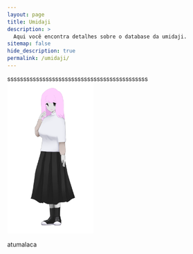 ```yaml
---
layout: page
title: Umidaji
description: >
  Aqui você encontra detalhes sobre o database da umidaji.
sitemap: false
hide_description: true
permalink: /umidaji/
---
```


ssssssssssssssssssssssssssssssssssssssssssss
<img align="rigth" src="/assets/vozes/umi.png" alt="My Image" width="200" height="350">


atumalaca

